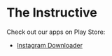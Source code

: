 # The Instructive

Check out our apps on Play Store:

* [Instagram Downloader](https://play.google.com/store/apps/details?id=the.instructive.igdownload)
